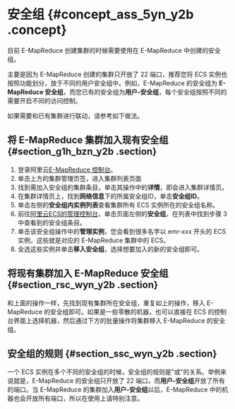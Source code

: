 # 安全组 {#concept_ass_5yn_y2b .concept}

目前 E-MapReduce 创建集群的时候需要使用在 E-MapReduce 中创建的安全组。

主要是因为 E-MapReduce 创建的集群只开放了 22 端口，推荐您将 ECS 实例也按照功能划分，放于不同的用户安全组中。例如，E-MapReduce 的安全组为 **E-MapReduce 安全组**，而您已有的安全组为**用户-安全组**，每个安全组按照不同的需要开启不同的访问控制。

如果需要和已有集群进行联动，请参考如下做法。

## 将 E-MapReduce 集群加入现有安全组 {#section_g1h_bzn_y2b .section}

1.  登录阿里云[E-MapReduce 控制台](https://emr.console.aliyun.com/)。
2.  单击上方的集群管理页签，进入集群列表页面
3.  找到需加入安全组的集群条目，单击其操作中的**详情**，即会进入集群详情页。
4.  在集群详情页上，找到**网络信息**下的所属安全组ID，单击**安全组ID**。
5.  单击左侧的**安全组内实例列表**查看集群所有 ECS 实例所在的安全组名称。
6.  前往[阿里云ECS的管理控制台](https://ecs.console.aliyun.com/#/home)，单击页面左侧的**安全组**，在列表中找到步骤 3 中查看到的安全组条目。
7.  单击该安全组操作中的**管理实例**，您会看到很多名字以 emr-xxx 开头的 ECS 实例，这些就是对应的 E-MapReduce 集群中的 ECS。
8.  全选这些实例并单击**移入安全组**，选择想要加入的新的安全组即可。

## 将现有集群加入 E-MapReduce 安全组 {#section_rsc_wyn_y2b .section}

和上面的操作一样，先找到现有集群所在安全组，重复如上的操作，移入 E-MapReduce 的安全组即可。如果是一些零散的机器，也可以直接在 ECS 的控制台界面上选择机器，然后通过下方的批量操作将集群移入 E-MapReduce 的安全组。

## 安全组的规则 {#section_ssc_wyn_y2b .section}

一个 ECS 实例在多个不同的安全组的时候，安全组的规则是"或"的关系。举例来说就是，E-MapReduce 的安全组只开放了 22 端口，而**用户-安全组**开放了所有的端口。当 E-MapReduce 的集群加入**用户-安全组**以后，E-MapReduce 中的机器也会开放所有端口，所以在使用上请特别注意。

